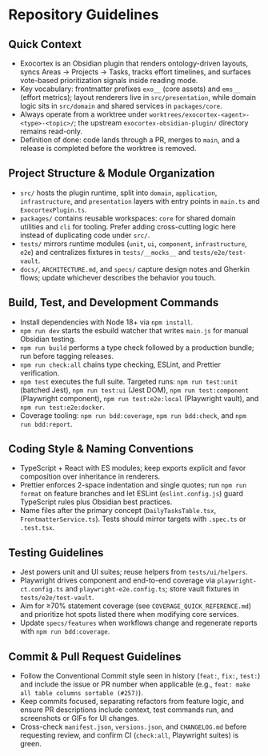 # Repository Guidelines

## Quick Context
- Exocortex is an Obsidian plugin that renders ontology-driven layouts, syncs Areas → Projects → Tasks, tracks effort timelines, and surfaces vote-based prioritization signals inside reading mode.
- Key vocabulary: frontmatter prefixes `exo__` (core assets) and `ems__` (effort metrics); layout renderers live in `src/presentation`, while domain logic sits in `src/domain` and shared services in `packages/core`.
- Always operate from a worktree under `worktrees/exocortex-<agent>-<type>-<topic>/`; the upstream `exocortex-obsidian-plugin/` directory remains read-only.
- Definition of done: code lands through a PR, merges to `main`, and a release is completed before the worktree is removed.

## Project Structure & Module Organization
- `src/` hosts the plugin runtime, split into `domain`, `application`, `infrastructure`, and `presentation` layers with entry points in `main.ts` and `ExocortexPlugin.ts`.
- `packages/` contains reusable workspaces: `core` for shared domain utilities and `cli` for tooling. Prefer adding cross-cutting logic here instead of duplicating code under `src/`.
- `tests/` mirrors runtime modules (`unit`, `ui`, `component`, `infrastructure`, `e2e`) and centralizes fixtures in `tests/__mocks__` and `tests/e2e/test-vault`.
- `docs/`, `ARCHITECTURE.md`, and `specs/` capture design notes and Gherkin flows; update whichever describes the behavior you touch.

## Build, Test, and Development Commands
- Install dependencies with Node 18+ via `npm install`.
- `npm run dev` starts the esbuild watcher that writes `main.js` for manual Obsidian testing.
- `npm run build` performs a type check followed by a production bundle; run before tagging releases.
- `npm run check:all` chains type checking, ESLint, and Prettier verification.
- `npm test` executes the full suite. Targeted runs: `npm run test:unit` (batched Jest), `npm run test:ui` (Jest DOM), `npm run test:component` (Playwright component), `npm run test:e2e:local` (Playwright vault), and `npm run test:e2e:docker`.
- Coverage tooling: `npm run bdd:coverage`, `npm run bdd:check`, and `npm run bdd:report`.

## Coding Style & Naming Conventions
- TypeScript + React with ES modules; keep exports explicit and favor composition over inheritance in renderers.
- Prettier enforces 2-space indentation and single quotes; run `npm run format` on feature branches and let ESLint (`eslint.config.js`) guard TypeScript rules plus Obsidian best practices.
- Name files after the primary concept (`DailyTasksTable.tsx`, `FrontmatterService.ts`). Tests should mirror targets with `.spec.ts` or `.test.tsx`.

## Testing Guidelines
- Jest powers unit and UI suites; reuse helpers from `tests/ui/helpers`.
- Playwright drives component and end-to-end coverage via `playwright-ct.config.ts` and `playwright-e2e.config.ts`; store vault fixtures in `tests/e2e/test-vault`.
- Aim for ≥70% statement coverage (see `COVERAGE_QUICK_REFERENCE.md`) and prioritize hot spots listed there when modifying core services.
- Update `specs/features` when workflows change and regenerate reports with `npm run bdd:coverage`.

## Commit & Pull Request Guidelines
- Follow the Conventional Commit style seen in history (`feat:`, `fix:`, `test:`) and include the issue or PR number when applicable (e.g., `feat: make all table columns sortable (#257)`).
- Keep commits focused, separating refactors from feature logic, and ensure PR descriptions include context, test commands run, and screenshots or GIFs for UI changes.
- Cross-check `manifest.json`, `versions.json`, and `CHANGELOG.md` before requesting review, and confirm CI (`check:all`, Playwright suites) is green.
